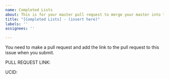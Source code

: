 ```yaml
---
name: Completed Lists
about: This is for your master pull request to merge your master into this repo.
title: "[Completed Lists] - (insert here)"
labels: ''
assignees: ''

---
```


You need to make a pull request and add the link to the pull request to this issue when you submit.  

PULL REQUEST LINK:

UCID:

